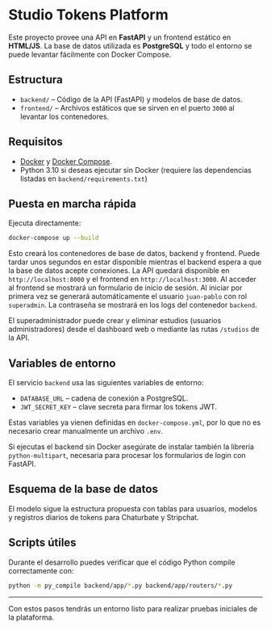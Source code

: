 # Studio Tokens Platform

Este proyecto provee una API en **FastAPI** y un frontend estático en **HTML/JS**.
La base de datos utilizada es **PostgreSQL** y todo el entorno se puede levantar fácilmente con Docker Compose.

## Estructura
- `backend/` – Código de la API (FastAPI) y modelos de base de datos.
- `frontend/` – Archivos estáticos que se sirven en el puerto `3000` al levantar los contenedores.

## Requisitos
- [Docker](https://docs.docker.com/get-docker/) y [Docker Compose](https://docs.docker.com/compose/).
- Python 3.10 si deseas ejecutar sin Docker (requiere las dependencias listadas en `backend/requirements.txt`)

## Puesta en marcha rápida
Ejecuta directamente:

```bash
docker-compose up --build
```

Esto creará los contenedores de base de datos, backend y frontend. Puede tardar unos segundos en estar disponible mientras el backend espera a que la base de datos acepte conexiones.
La API quedará disponible en `http://localhost:8000` y el frontend en `http://localhost:3000`.
Al acceder al frontend se mostrará un formulario de inicio de sesión.
Al iniciar por primera vez se generará automáticamente el usuario `juan-pablo` con rol `superadmin`. La contraseña se mostrará en los logs del contenedor `backend`.

El superadministrador puede crear y eliminar estudios (usuarios administradores) desde el dashboard web o mediante las rutas `/studios` de la API.

## Variables de entorno
El servicio `backend` usa las siguientes variables de entorno:
- `DATABASE_URL` – cadena de conexión a PostgreSQL.
- `JWT_SECRET_KEY` – clave secreta para firmar los tokens JWT.

Estas variables ya vienen definidas en `docker-compose.yml`, por lo que no es necesario crear manualmente un archivo `.env`.

Si ejecutas el backend sin Docker asegúrate de instalar también la librería `python-multipart`, necesaria para procesar los formularios de login con FastAPI.

## Esquema de la base de datos
El modelo sigue la estructura propuesta con tablas para usuarios, modelos y registros diarios de tokens para Chaturbate y Stripchat.

## Scripts útiles
Durante el desarrollo puedes verificar que el código Python compile correctamente con:

```bash
python -m py_compile backend/app/*.py backend/app/routers/*.py
```

---

Con estos pasos tendrás un entorno listo para realizar pruebas iniciales de la plataforma.
